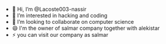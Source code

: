 - 👋 Hi, I’m @Lacoste003-nassir
- 👀 I’m interested in hacking and coding
- 💞️ I’m looking to collaborate on computer science
- 😄 I'm the owner of salmar company together with alekistar
- ⚡ you can visit our company as salmar

<!---
Lacoste003-nassir/Lacoste003-nassir is a ✨ special ✨ repository because its `README.md` (this file) appears on your GitHub profile.
You can click the Preview link to take a look at your changes.
--->

